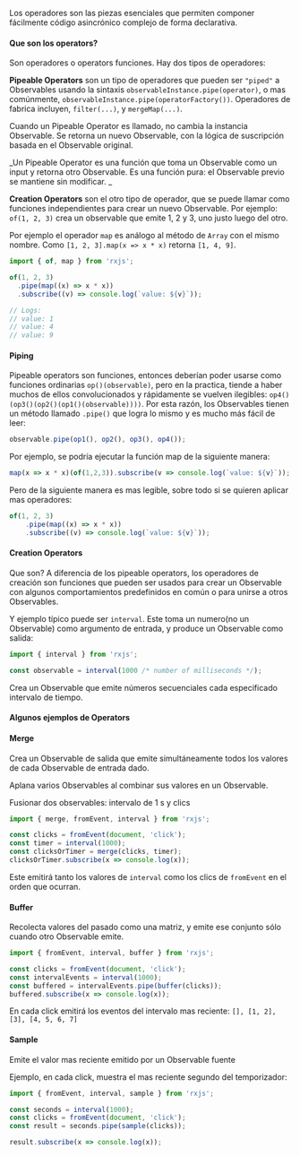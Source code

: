 
Los operadores son las piezas esenciales que permiten componer fácilmente código asincrónico complejo de forma declarativa.

#### Que son los operators?

Son operadores o operators funciones. Hay dos tipos de operadores:

**Pipeable Operators** son un tipo de operadores que pueden ser `"piped"` a Observables usando la sintaxis `observableInstance.pipe(operator)`, o mas comúnmente, `observableInstance.pipe(operatorFactory())`.
Operadores de fabrica incluyen, `filter(...)`, y `mergeMap(...)`.

Cuando un Pipeable Operator es llamado, no cambia la instancia Observable. Se retorna un nuevo Observable, con la lógica de suscripción basada en el Observable original.  

_Un Pipeable Operator es una función que toma un Observable como un input y retorna otro Observable. Es una función pura: el Observable previo se mantiene sin modificar. _

**Creation Operators** son el otro tipo de operador, que se puede llamar como funciones independientes para crear un nuevo Observable. Por ejemplo: `of(1, 2, 3)` crea un observable que emite 1, 2 y 3, uno justo luego del otro. 

Por ejemplo el operador `map` es análogo al método de `Array` con el mismo nombre. Como `[1, 2, 3].map(x => x * x)` retorna `[1, 4, 9]`.

```javascript
import { of, map } from 'rxjs';

of(1, 2, 3)
  .pipe(map((x) => x * x))
  .subscribe((v) => console.log(`value: ${v}`));

// Logs:
// value: 1
// value: 4
// value: 9
```

#### Piping 

Pipeable operators son funciones, entonces deberían poder usarse como funciones ordinarias `op()(observable)`, pero en la practica, tiende a haber muchos de ellos convolucionados y rápidamente se vuelven ilegibles: `op4()(op3()(op2()(op1()(observable))))`. Por esta razón, los Observables tienen un método llamado `.pipe()` que logra lo mismo y es mucho más fácil de leer:

```javascript
observable.pipe(op1(), op2(), op3(), op4());
```

Por ejemplo, se podría ejecutar la función map de la siguiente manera:

```javascript
map(x => x * x)(of(1,2,3)).subscribe(v => console.log(`value: ${v}`));
```

Pero de la siguiente manera es mas legible, sobre todo si se quieren aplicar mas operadores:

```javascript
of(1, 2, 3)
	.pipe(map((x) => x * x))
	.subscribe((v) => console.log(`value: ${v}`));
```


#### Creation Operators

Que son? A diferencia de los pipeable operators, los operadores de creación son funciones que pueden ser usados para crear un Observable con algunos comportamientos predefinidos en común o para unirse a otros Observables.

Y ejemplo típico puede ser `interval`. Este toma un numero(no un Observable) como argumento de entrada, y produce un Observable como salida: 

```javascript
import { interval } from 'rxjs';

const observable = interval(1000 /* number of milliseconds */);
```

Crea un Observable que emite números secuenciales cada especificado intervalo de tiempo.

#### Algunos ejemplos de Operators


#### Merge

Crea un Observable de salida que emite simultáneamente todos los valores de cada Observable de entrada dado.

Aplana varios Observables al combinar sus valores en un Observable.

Fusionar dos observables: intervalo de 1 s y clics

```javascript
import { merge, fromEvent, interval } from 'rxjs';

const clicks = fromEvent(document, 'click');
const timer = interval(1000);
const clicksOrTimer = merge(clicks, timer);
clicksOrTimer.subscribe(x => console.log(x));
```

Este emitirá tanto los valores de `interval` como los clics de `fromEvent` en el orden que ocurran.

#### Buffer

Recolecta valores del pasado como una matriz, y emite ese conjunto sólo cuando otro Observable emite.

```javascript
import { fromEvent, interval, buffer } from 'rxjs';

const clicks = fromEvent(document, 'click');
const intervalEvents = interval(1000);
const buffered = intervalEvents.pipe(buffer(clicks));
buffered.subscribe(x => console.log(x));
```

En cada click emitirá los eventos del intervalo mas reciente: `[], [1, 2], [3], [4, 5, 6, 7]`


#### Sample

Emite el valor mas reciente emitido por un Observable fuente

Ejemplo, en cada click, muestra el mas reciente segundo del temporizador:

```javascript
import { fromEvent, interval, sample } from 'rxjs';

const seconds = interval(1000);
const clicks = fromEvent(document, 'click');
const result = seconds.pipe(sample(clicks));

result.subscribe(x => console.log(x));
```

